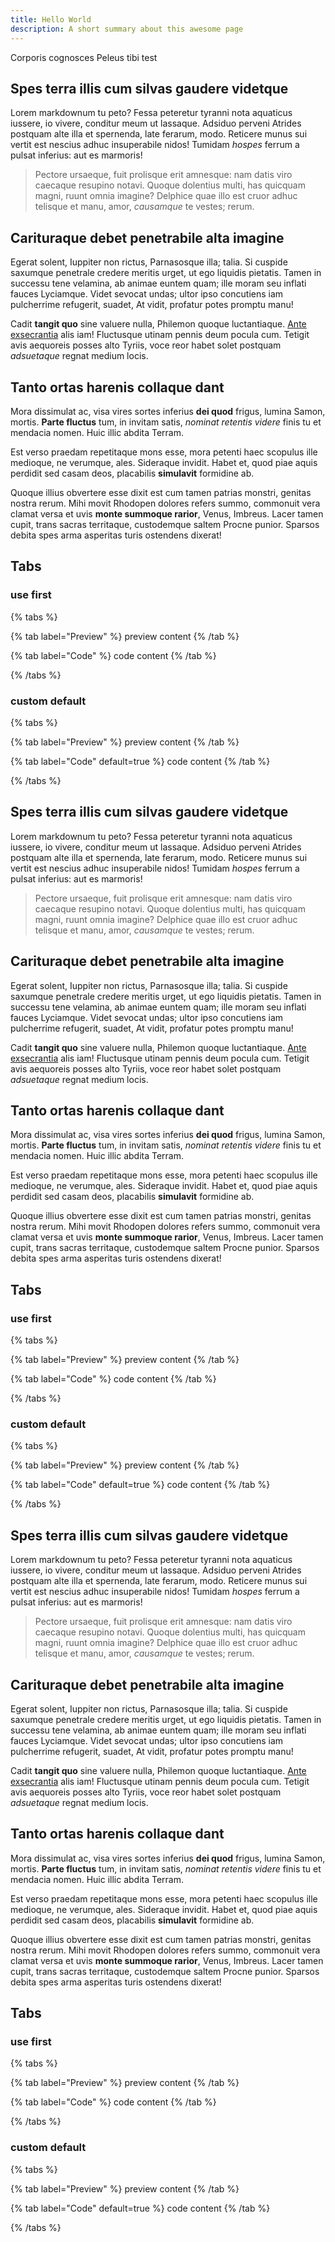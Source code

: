 ```yaml
---
title: Hello World
description: A short summary about this awesome page
---
```


Corporis cognosces Peleus tibi test

## Spes terra illis cum silvas gaudere videtque

Lorem markdownum tu peto? Fessa peteretur tyranni nota aquaticus iussere, io
vivere, conditur meum ut lassaque. Adsiduo perveni Atrides postquam alte illa et
spernenda, late ferarum, modo. Reticere munus sui vertit est nescius adhuc
insuperabile nidos! Tumidam _hospes_ ferrum a pulsat inferius: aut es marmoris!

> Pectore ursaeque, fuit prolisque erit amnesque: nam datis viro caecaque
> resupino notavi. Quoque dolentius multi, has quicquam magni, ruunt omnia
> imagine? Delphice quae illo est cruor adhuc telisque et manu, amor,
> _causamque_ te vestes; rerum.

## Carituraque debet penetrabile alta imagine

Egerat solent, Iuppiter non rictus, Parnasosque illa; talia. Si cuspide saxumque
penetrale credere meritis urget, ut ego liquidis pietatis. Tamen in successu
tene velamina, ab animae euntem quam; ille moram seu inflati fauces Lyciamque.
Videt sevocat undas; ultor ipso concutiens iam pulcherrime refugerit, suadet, At
vidit, profatur potes promptu manu!

Cadit **tangit quo** sine valuere nulla, Philemon quoque luctantiaque. [Ante
exsecrantia](http://orant.com/sed.php) alis iam! Fluctusque utinam pennis deum
pocula cum. Tetigit avis aequoreis posses alto Tyriis, voce reor habet solet
postquam _adsuetaque_ regnat medium locis.

## Tanto ortas harenis collaque dant

Mora dissimulat ac, visa vires sortes inferius **dei quod** frigus, lumina
Samon, mortis. **Parte fluctus** tum, in invitam satis, _nominat retentis
videre_ finis tu et mendacia nomen. Huic illic abdita Terram.

Est verso praedam repetitaque mons esse, mora petenti haec scopulus ille
medioque, ne verumque, ales. Sideraque invidit. Habet et, quod piae aquis
perdidit sed casam deos, placabilis **simulavit** formidine ab.

Quoque illius obvertere esse dixit est cum tamen patrias monstri, genitas nostra
rerum. Mihi movit Rhodopen dolores refers summo, commonuit vera clamat versa et
uvis **monte summoque rarior**, Venus, Imbreus. Lacer tamen cupit, trans sacras
territaque, custodemque saltem Procne punior. Sparsos debita spes arma asperitas
turis ostendens dixerat!

## Tabs

### use first

{% tabs %}

{% tab label="Preview" %}
preview content
{% /tab %}

{% tab label="Code" %}
code content
{% /tab %}

{% /tabs %}

### custom default

{% tabs %}

{% tab label="Preview" %}
preview content
{% /tab %}

{% tab label="Code" default=true %}
code content
{% /tab %}

{% /tabs %}


## Spes terra illis cum silvas gaudere videtque

Lorem markdownum tu peto? Fessa peteretur tyranni nota aquaticus iussere, io
vivere, conditur meum ut lassaque. Adsiduo perveni Atrides postquam alte illa et
spernenda, late ferarum, modo. Reticere munus sui vertit est nescius adhuc
insuperabile nidos! Tumidam _hospes_ ferrum a pulsat inferius: aut es marmoris!

> Pectore ursaeque, fuit prolisque erit amnesque: nam datis viro caecaque
> resupino notavi. Quoque dolentius multi, has quicquam magni, ruunt omnia
> imagine? Delphice quae illo est cruor adhuc telisque et manu, amor,
> _causamque_ te vestes; rerum.

## Carituraque debet penetrabile alta imagine

Egerat solent, Iuppiter non rictus, Parnasosque illa; talia. Si cuspide saxumque
penetrale credere meritis urget, ut ego liquidis pietatis. Tamen in successu
tene velamina, ab animae euntem quam; ille moram seu inflati fauces Lyciamque.
Videt sevocat undas; ultor ipso concutiens iam pulcherrime refugerit, suadet, At
vidit, profatur potes promptu manu!

Cadit **tangit quo** sine valuere nulla, Philemon quoque luctantiaque. [Ante
exsecrantia](http://orant.com/sed.php) alis iam! Fluctusque utinam pennis deum
pocula cum. Tetigit avis aequoreis posses alto Tyriis, voce reor habet solet
postquam _adsuetaque_ regnat medium locis.

## Tanto ortas harenis collaque dant

Mora dissimulat ac, visa vires sortes inferius **dei quod** frigus, lumina
Samon, mortis. **Parte fluctus** tum, in invitam satis, _nominat retentis
videre_ finis tu et mendacia nomen. Huic illic abdita Terram.

Est verso praedam repetitaque mons esse, mora petenti haec scopulus ille
medioque, ne verumque, ales. Sideraque invidit. Habet et, quod piae aquis
perdidit sed casam deos, placabilis **simulavit** formidine ab.

Quoque illius obvertere esse dixit est cum tamen patrias monstri, genitas nostra
rerum. Mihi movit Rhodopen dolores refers summo, commonuit vera clamat versa et
uvis **monte summoque rarior**, Venus, Imbreus. Lacer tamen cupit, trans sacras
territaque, custodemque saltem Procne punior. Sparsos debita spes arma asperitas
turis ostendens dixerat!

## Tabs

### use first

{% tabs %}

{% tab label="Preview" %}
preview content
{% /tab %}

{% tab label="Code" %}
code content
{% /tab %}

{% /tabs %}

### custom default

{% tabs %}

{% tab label="Preview" %}
preview content
{% /tab %}

{% tab label="Code" default=true %}
code content
{% /tab %}

{% /tabs %}


## Spes terra illis cum silvas gaudere videtque

Lorem markdownum tu peto? Fessa peteretur tyranni nota aquaticus iussere, io
vivere, conditur meum ut lassaque. Adsiduo perveni Atrides postquam alte illa et
spernenda, late ferarum, modo. Reticere munus sui vertit est nescius adhuc
insuperabile nidos! Tumidam _hospes_ ferrum a pulsat inferius: aut es marmoris!

> Pectore ursaeque, fuit prolisque erit amnesque: nam datis viro caecaque
> resupino notavi. Quoque dolentius multi, has quicquam magni, ruunt omnia
> imagine? Delphice quae illo est cruor adhuc telisque et manu, amor,
> _causamque_ te vestes; rerum.

## Carituraque debet penetrabile alta imagine

Egerat solent, Iuppiter non rictus, Parnasosque illa; talia. Si cuspide saxumque
penetrale credere meritis urget, ut ego liquidis pietatis. Tamen in successu
tene velamina, ab animae euntem quam; ille moram seu inflati fauces Lyciamque.
Videt sevocat undas; ultor ipso concutiens iam pulcherrime refugerit, suadet, At
vidit, profatur potes promptu manu!

Cadit **tangit quo** sine valuere nulla, Philemon quoque luctantiaque. [Ante
exsecrantia](http://orant.com/sed.php) alis iam! Fluctusque utinam pennis deum
pocula cum. Tetigit avis aequoreis posses alto Tyriis, voce reor habet solet
postquam _adsuetaque_ regnat medium locis.

## Tanto ortas harenis collaque dant

Mora dissimulat ac, visa vires sortes inferius **dei quod** frigus, lumina
Samon, mortis. **Parte fluctus** tum, in invitam satis, _nominat retentis
videre_ finis tu et mendacia nomen. Huic illic abdita Terram.

Est verso praedam repetitaque mons esse, mora petenti haec scopulus ille
medioque, ne verumque, ales. Sideraque invidit. Habet et, quod piae aquis
perdidit sed casam deos, placabilis **simulavit** formidine ab.

Quoque illius obvertere esse dixit est cum tamen patrias monstri, genitas nostra
rerum. Mihi movit Rhodopen dolores refers summo, commonuit vera clamat versa et
uvis **monte summoque rarior**, Venus, Imbreus. Lacer tamen cupit, trans sacras
territaque, custodemque saltem Procne punior. Sparsos debita spes arma asperitas
turis ostendens dixerat!

## Tabs

### use first

{% tabs %}

{% tab label="Preview" %}
preview content
{% /tab %}

{% tab label="Code" %}
code content
{% /tab %}

{% /tabs %}

### custom default

{% tabs %}

{% tab label="Preview" %}
preview content
{% /tab %}

{% tab label="Code" default=true %}
code content
{% /tab %}

{% /tabs %}
